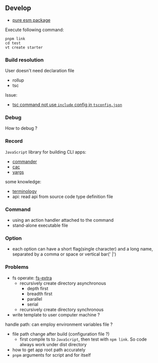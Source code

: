## Develop

* [pure esm package](https://gist.github.com/sindresorhus/a39789f98801d908bbc7ff3ecc99d99c)

Execute following command:

```shell
pnpm link
cd test
vt create starter
```

### Build resolution

User doesn't need declaration file

* rollup
* tsc

Issue:

* [tsc command not use `include` config in `tsconfig.json`](https://github.com/Microsoft/TypeScript/issues/19798)

### Debug

How to debug ?

### Record

`JavaScript` library for building CLI apps:

* [commander](https://github.com/tj/commander.js/)
* [cac](https://github.com/cacjs/cac)
* [yargs](https://github.com/yargs/yargs)

some knowledge:

* [terminology](https://github.com/tj/commander.js/blob/master/docs/terminology.md)
* api: read api from source code type definition file

### Command

* using an action handler attached to the command
* stand-alone executable file

### Option

* each option can have a short flag(single character) and a long name, separated by a comma or space or vertical bar('
  |')

### Problems

* fs operate: [fs-extra](https://github.com/jprichardson/node-fs-extra)
  * recursively create directory asynchronous
    * depth first
    * breadth first
    * parallel
    * serial
  * recursively create directory synchronous
* write template to user computer machine ?

handle path: can employ environment variables file ?

* file path change after build (configuration file ?)
  * first compile ts to `JavaScript`, then test with `npm link`. So code always work under dist directory
* how to get app root path accurately
* `pnpm` arguments for script and for itself 
